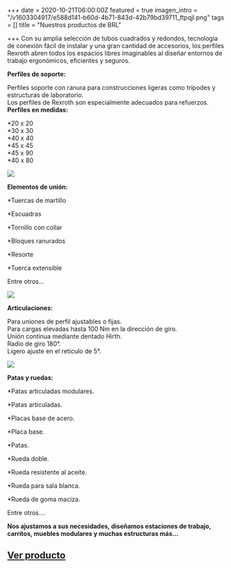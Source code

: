 +++
date = 2020-10-21T06:00:00Z
featured = true
imagen_intro = "/v1603304917/e588d141-b60d-4b71-843d-42b79bd39711_ftpqjl.png"
tags = []
title = "Nuestros productos de BRL"

+++
Con su amplia selección de tubos cuadrados y redondos, tecnología de conexión fácil de instalar y una gran cantidad de accesorios, los perfiles Rexroth abren todos los espacios libres imaginables al diseñar entornos de trabajo ergonómicos, eficientes y seguros.

**Perfiles de soporte:**

Perfiles soporte con ranura para construcciones ligeras como trípodes y estructuras de laboratorio.  
Los perfiles de Rexroth son especialmente adecuados para refuerzos.  
**Perfiles en medidas:**

\*20 x 20  
\*30 x 30  
\*40 x 40  
\*45 x 45  
\*45 x 90  
\*40 x 80

![](https://res.cloudinary.com/novatec/v1603305165/2890e1c1-78ed-4c6b-ae61-5e3704240a21_a9xawk.jpg)

**Elementos de unión:**

\*Tuercas de martillo

\*Escuadras

\*Tornillo con collar

\*Bloques ranurados

\*Resorte

\*Tuerca extensible

Entre otros...

![](https://res.cloudinary.com/novatec/v1603305197/5b4d946f-919c-4244-9251-6a17328e4c48_j1ywpz.jpg)

**Articulaciones:**

Para uniones de perfil ajustables o fijas.  
Para cargas elevadas hasta 100 Nm en la dirección de giro.  
Unión continua mediante dentado Hirth.  
Radio de giro 180°.  
Ligero ajuste en el retículo de 5°.

![](https://res.cloudinary.com/novatec/v1603305246/7f021ab9-4804-4a68-b46a-e2467be9d082_v2oser.jpg)

**Patas y ruedas:**

\*Patas articuladas modulares.

\*Patas articuladas.

\*Placas base de acero.

\*Placa base.

\*Patas.

\*Rueda doble.

\*Rueda resistente al aceite.

\*Rueda para sala blanca.

\*Rueda de goma maciza.

Entre otros....

**Nos ajustamos a sus necesidades, diseñamos estaciones de trabajo, carritos, muebles modulares y muchas estructuras más...**

## [Ver producto](https://www.novatec.cr/productos/perfiles-en-aluminio/)